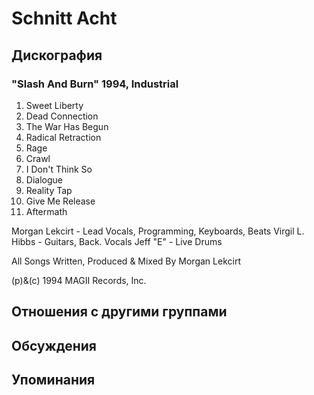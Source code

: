 # Schnitt Acht



## Дискография

### "Slash And Burn" 1994, Industrial

1. Sweet Liberty
2. Dead Connection
3. The War Has Begun
4. Radical Retraction
5. Rage
6.  Crawl
7. I Don't Think So
8. Dialogue
9. Reality Tap
10. Give Me Release
11. Aftermath

 Morgan Lekcirt - Lead Vocals, Programming, Keyboards, Beats
 Virgil L. Hibbs - Guitars, Back. Vocals
 Jeff "E" - Live Drums

All Songs Written, Produced & Mixed By Morgan Lekcirt

(p)&(c) 1994 MAGII Records, Inc.


## Отношения с другими группами


## Обсуждения


## Упоминания


